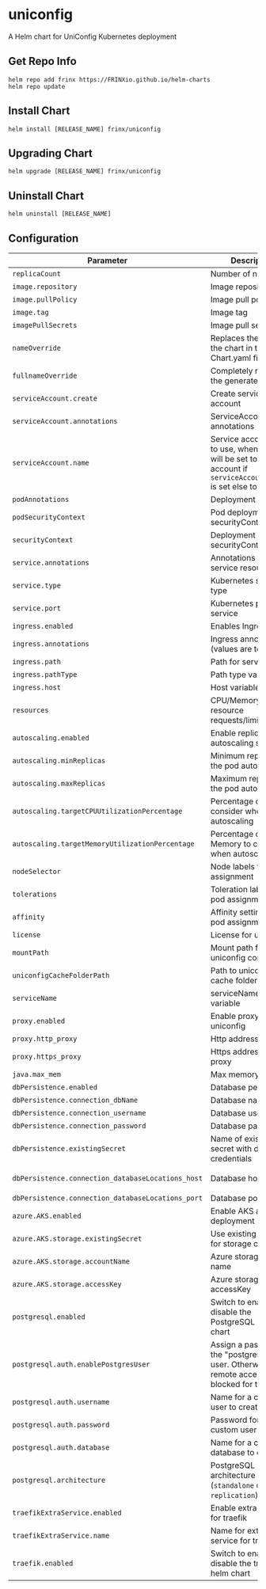 # uniconfig

A Helm chart for UniConfig Kubernetes deployment

## Get Repo Info

```console
helm repo add frinx https://FRINXio.github.io/helm-charts
helm repo update
```

## Install Chart

```console
helm install [RELEASE_NAME] frinx/uniconfig
```

## Upgrading Chart

```console
helm upgrade [RELEASE_NAME] frinx/uniconfig
```

## Uninstall Chart

```console
helm uninstall [RELEASE_NAME]
```

## Configuration

| Parameter | Description | Default |
|-----------|-------------|---------|
| `replicaCount` | Number of nodes | `1` |
| `image.repository` | Image repository | `frinx/uniconfig` |
| `image.pullPolicy` | Image pull policy | `IfNotPresent` |
| `image.tag` | Image tag | `""` |
| `imagePullSecrets` | Image pull secrets | `[]` |
| `nameOverride` | Replaces the name of the chart in the Chart.yaml file | `""` |
| `fullnameOverride` |  Completely replaces the generated name | `""` |
| `serviceAccount.create` | Create service account | `true` |
| `serviceAccount.annotations` | ServiceAccount annotations | `{}` |
| `serviceAccount.name` | Service account name to use, when empty will be set to created account if `serviceAccount.create` is set else to `default` | `""` |
| `podAnnotations` | Deployment | `{}` |
| `podSecurityContext` | Pod deployment securityContext | `{}` |
| `securityContext` | Deployment securityContext | `{}` |
| `service.annotations` | Annotations for service resource | `{}` |
| `service.type` | Kubernetes service type | `ClusterIP` |
| `service.port` | Kubernetes port of service | `8181` |
| `ingress.enabled` | Enables Ingress | `true` |
| `ingress.annotations` | Ingress annotations (values are templated) | `{}` |
| `ingress.path` | Path for service  | `/` |
| `ingress.pathType` | Path type variable | `Prefix` |
| `ingress.host` | Host variable | |
| `resources` | CPU/Memory resource requests/limits | `{}` |
| `autoscaling.enabled` | Enable replica autoscaling settings | `false` |
| `autoscaling.minReplicas` | Minimum replicas for the pod autoscaling | `1` |
| `autoscaling.maxReplicas` | Maximum replicas for the pod autoscaling | `100` |
| `autoscaling.targetCPUUtilizationPercentage` | Percentage of CPU to consider when autoscaling | `80` |
| `autoscaling.targetMemoryUtilizationPercentage` | Percentage of Memory to consider when autoscaling | |
| `nodeSelector` | Node labels for pod assignment | `{}` |
| `tolerations` | Toleration labels for pod assignment | `[]` |
| `affinity` | Affinity settings for pod assignment | `{}` |
| `license` | License for uniconfig | |
| `mountPath` | Mount path for uniconfig config files | |
| `uniconfigCacheFolderPath` | Path to uniconfig cache folder | `""` |
| `serviceName` | serviceName env variable | `"uniconfig"` |
| `proxy.enabled` | Enable proxy for uniconfig  | `false` |
| `proxy.http_proxy` | Http address for proxy | `false` |
| `proxy.https_proxy` | Https address for proxy | `false` |
| `java.max_mem` | Max memory for java | `"10G"` |
| `dbPersistence.enabled` | Database persistence | `true` |
| `dbPersistence.connection_dbName` | Database name | `"uniconfig"` |
| `dbPersistence.connection_username` | Database username | `"postgresU"` |
| `dbPersistence.connection_password` | Database password | `"postgresP"` |
| `dbPersistence.existingSecret` | Name of existing secret with database credentials | `` |
| `dbPersistence.connection_databaseLocations_host` | Database host | `"uniconfig-postgres-postgresql"` |
| `dbPersistence.connection_databaseLocations_port` | Database port | `"5432"` |
| `azure.AKS.enabled` | Enable AKS azure deployment | `false` |
| `azure.AKS.storage.existingSecret` | Use existing secrets for storage credentials | `` |
| `azure.AKS.storage.accountName` | Azure storage account name | |
| `azure.AKS.storage.accessKey` | Azure storage accessKey | |
| `postgresql.enabled` | Switch to enable or disable the PostgreSQL helm chart | `true` |
| `postgresql.auth.enablePostgresUser` | Assign a password to the "postgres" admin user. Otherwise, remote access will be blocked for this user | `true` |
| `postgresql.auth.username` | Name for a custom user to create | `postgresU` |
| `postgresql.auth.password` | Password for the custom user to create | `postgresP` |
| `postgresql.auth.database` | Name for a custom database to create | `conductor` |
| `postgresql.architecture` | PostgreSQL architecture (`standalone` or `replication`) | `standalone` |
| `traefikExtraService.enabled` | Enable extra service for traefik | `true` |
| `traefikExtraService.name` | Name for extra service for traefik | `"unistore"` |
| `traefik.enabled` | Switch to enable or disable the traefik helm chart | `true` |
